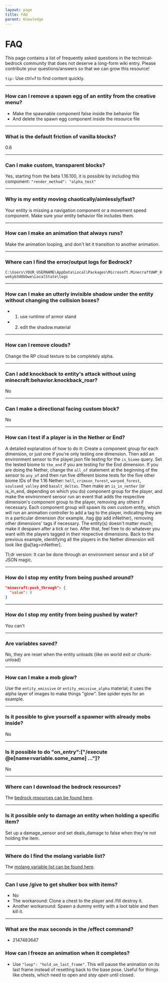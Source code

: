 ```yaml
---
layout: page
title: FAQ
parent: Knowledge
---
```


# FAQ

This page contains a list of frequently asked questions in the technical-bedrock community that does not deserve a long-form wiki entry. Please contribute your questions/answers so that we can grow this resource!

`tip:` Use ctrl+f to find content quickly.

---

### How can I remove a spawn egg of an entity from the creative menu?

-   Make the spawnable component false inside the behavior file
-   And delete the spawn egg component inside the resource file

---

### What is the default friction of vanilla blocks?

0.6

---

### Can I make custom, transparent blocks?

Yes, starting from the beta 1.16.100, it is possible by including this component: `"render_method": "alpha_test"`

---

### Why is my entity moving chaotically/aimlessly/fast?

Your entity is missing a navigation component or a movement speed component. Make sure your entity behavior file includes them.

---

### How can I make an animation that always runs?

Make the animation looping, and don't let it transition to another animation.

---

### Where can I find the error/output logs for Bedrock?

`C:\Users\YOUR_USERNAME\AppData\Local\Packages\Microsoft.MinecraftUWP_8wekyb3d8bbwe\LocalState\logs`

---

### How can I make an utterly invisible shadow under the entity without changing the collision boxes?

-   1. use runtime of armor stand
-   2. edit the shadow.material

---

### How can I remove clouds?

Change the RP cloud texture to be completely alpha.

---

### Can I add knockback to entity's attack without using minecraft:behavior.knockback_roar?

No

---

### Can I make a directional facing custom block?

No

---

### How can I test if a player is in the Nether or End?

A detailed explanation of how to do it:
Create a component group for each dimension, or just one if you're only testing one dimension. Then add an environment sensor to the player.json file testing for the `is_biome` query. Set the tested biome to `the_end` if you are testing for the End dimension. If you are doing the Nether, change the `all_of` statement at the beginning of the sensor to `any_of` and then run five different biome tests for the five other biome IDs of the 1.16 Nether: `hell`, `crimson_forest`, `warped_forest`, `soulsand_valley` and `basalt_deltas`. Then make an `is_in_nether` (or is_in_end, depending on which you do) component group for the player, and make the environment sensor run an event that adds the respective dimension's component group to the player, removing any others if necessary. Each component group will spawn its own custom entity, which will run an animation controller to add a tag to the player, indicating they are in a particular dimension (for example, /tag @p add inNether), removing other dimensions' tags if necessary. The entity(s) doesn't matter much; make it despawn after a tick or two. After that, feel free to do whatever you want with the players tagged in their respective dimensions. Back to the previous example, identifying all the players in the Nether dimension will look like @a[tag=inNether].

Tl;dr version:
It can be done through an environment sensor and a bit of JSON magic.

---

### How do I stop my entity from being pushed around?

```json
"minecraft:push_through": {
  "value": 0
}
```

---

### How do I stop my entity from being pushed by water?

You can't

---

### Are variables saved?

No, they are reset when the entity unloads (like on world exit or chunk-unload)

---

### How can I make a mob glow?

Use the `entity_emissive` or `entity_emissive_alpha` material; it uses the alpha layer of images to make things "glow". See spider eyes for an example.

---

### Is it possible to give yourself a spawner with already mobs inside?

No

---

### Is it possible to do "on_entry":["/execute @e[name=variable.some_name] ..."]?

No

---

### Where can I download the bedrock resources?

The [bedrock resources can be found here](https://discordapp.com/channels/523663022053392405/523663022498250762/715962598843089008).

---

### Is it possible only to damage an entity when holding a specific item?

Set up a damage_sensor and set deals_damage to false when they're not holding the item.

---

### Where do I find the molang variable list?

The [molang variable list can be found here](https://bedrock.dev/docs/stable/MoLang).

---

### Can I use /give to get shulker box with items?

-   No
-   The workaround: Clone a chest to the player and /fill destroy it.
-   Another workaround: Spawn a dummy entity with a loot table and then kill it.

---

### What are the max seconds in the /effect command?

-   2147483647

### How can I freeze an animation when it completes?

-   Use `"loop": "hold_on_last_frame"`. This will pause the animation on its last frame instead of resetting back to the base pose. Useful for things like chests, which need to open and _stay open_ until closed.
